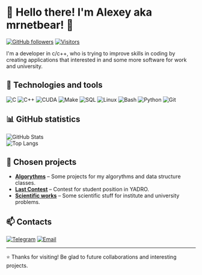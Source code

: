 # 🚀 Hello there! I'm Alexey aka mrnetbear! 👋

[![GitHub followers](https://img.shields.io/github/followers/mrnetbear?style=social)](https://github.com/mrnetbear)
[![Visitors](https://visitor-badge.laobi.icu/badge?page_id=mrnetbear.mrnetbear)](https://github.com/mrnetbear)

I'm a developer in c/c++, who is trying to improve skills in coding by creating applications that interested in and some more software for work and university.

## 🔧 Technologies and tools  

![C](https://img.shields.io/badge/-C-A8B9CC?logo=c&logoColor=white)
![C++](https://img.shields.io/badge/-C++-00599C?logo=c%2B%2B&logoColor=white)
![CUDA](https://img.shields.io/badge/-CUDA-76B900?logo=nvidia&logoColor=white)
![Make](https://img.shields.io/badge/-Make-003366?logo=cmake&logoColor=white)
![SQL](https://img.shields.io/badge/-SQL-4479A1?logo=postgresql&logoColor=white)
![Linux](https://img.shields.io/badge/-Linux-FCC624?logo=linux&logoColor=black)
![Bash](https://img.shields.io/badge/-Bash-4EAA25?logo=gnu-bash&logoColor=white)
![Python](https://img.shields.io/badge/-Python-3776AB?logo=python&logoColor=white)
![Git](https://img.shields.io/badge/-Git-F05032?logo=git&logoColor=white)

## 📊 GitHub statistics  

![GitHub Stats](https://github-readme-stats.vercel.app/api?username=mrnetbear&show_icons=true&theme=radical&hide_border=true)  
![Top Langs](https://github-readme-stats.vercel.app/api/top-langs/?username=mrnetbear&layout=compact&theme=radical&hide_border=tru)

## 📌 Chosen projects

- **[Algorythms](https://github.com/mrnetbear/Alg-progs)** – Some projects for my algorythms and data structure classes.  
- **[Last Contest](https://github.com/mrnetbear/yadro_test)** – Contest for student position in YADRO.  
- **[Scientific works](https://github.com/mrnetbear/macros)** – Some scientific stuff for institute and university problems.  

## 📫 Contacts  

[![Telegram](https://img.shields.io/badge/-Telegram-26A5E4?logo=telegram&logoColor=white)](https://t.me/mrnetlex)
[![Email](https://img.shields.io/badge/-Email-D14836?logo=gmail&logoColor=white)](mailto:akonotop03@mail.ru)

---

⭐ Thanks for visiting! Be glad to future collaborations and interesting projects.  
